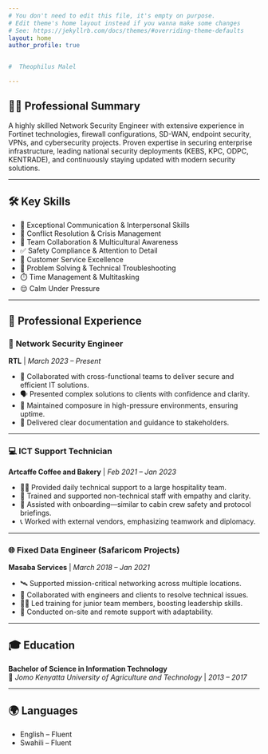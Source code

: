 ```yaml
---
# You don't need to edit this file, it's empty on purpose.
# Edit theme's home layout instead if you wanna make some changes
# See: https://jekyllrb.com/docs/themes/#overriding-theme-defaults
layout: home
author_profile: true


#  Theophilus Malel

---
```


## 🧑‍💼 **Professional Summary**

A highly skilled Network Security Engineer with extensive experience in Fortinet technologies, firewall configurations, SD-WAN, endpoint security, VPNs, and cybersecurity projects. 
  Proven expertise in securing enterprise infrastructure, leading national security deployments (KEBS, KPC, ODPC, KENTRADE), and continuously staying updated with modern security solutions.

---

## 🛠️ **Key Skills**

- 💬 Exceptional Communication & Interpersonal Skills  
- 🧯 Conflict Resolution & Crisis Management  
- 🤝 Team Collaboration & Multicultural Awareness  
- ✅ Safety Compliance & Attention to Detail  
- 🌟 Customer Service Excellence  
- 🧠 Problem Solving & Technical Troubleshooting  
- ⏱️ Time Management & Multitasking  
- 😌 Calm Under Pressure  

---

## 💼 **Professional Experience**

### 🔐 **Network Security Engineer**  
**RTL** | *March 2023 – Present*  
- 🤝 Collaborated with cross-functional teams to deliver secure and efficient IT solutions.  
- 🗣️ Presented complex solutions to clients with confidence and clarity.  
- 🔄 Maintained composure in high-pressure environments, ensuring uptime.  
- 📝 Delivered clear documentation and guidance to stakeholders.

---

### 💻 **ICT Support Technician**  
**Artcaffe Coffee and Bakery** | *Feb 2021 – Jan 2023*  
- 🧑‍🔧 Provided daily technical support to a large hospitality team.  
- 🧘 Trained and supported non-technical staff with empathy and clarity.  
- 🛬 Assisted with onboarding—similar to cabin crew safety and protocol briefings.  
- 📞 Worked with external vendors, emphasizing teamwork and diplomacy.

---

### 🌐 **Fixed Data Engineer (Safaricom Projects)**  
**Masaba Services** | *March 2018 – Jan 2021*  
- 🛰️ Supported mission-critical networking across multiple locations.  
- 🧩 Collaborated with engineers and clients to resolve technical issues.  
- 🧑‍🏫 Led training for junior team members, boosting leadership skills.  
- 🚐 Conducted on-site and remote support with adaptability.

---

## 🎓 **Education**

**Bachelor of Science in Information Technology**  
📍 *Jomo Kenyatta University of Agriculture and Technology* | *2013 – 2017*

---

## 🌍 **Languages**

- English – Fluent  
- Swahili – Fluent
```

